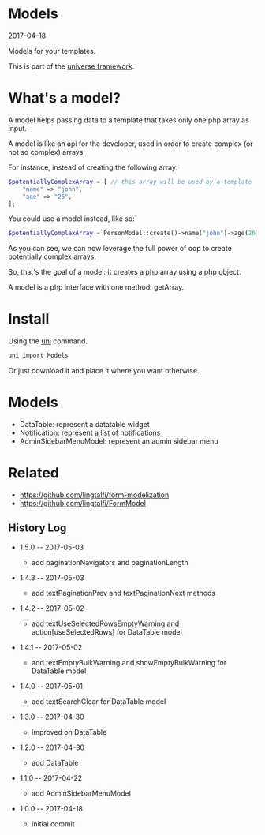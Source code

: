 Models
===========
2017-04-18



Models for your templates.


This is part of the [universe framework](https://github.com/karayabin/universe-snapshot).





What's a model?
===========

A model helps passing data to a template that takes only one php array as input.

A model is like an api for the developer, used in order to create complex (or not so complex) arrays.

For instance, instead of creating the following array:

```php
$potentiallyComplexArray = [ // this array will be used by a template
    "name" => "john",
    "age" => "26",
];
```

You could use a model instead, like so:

```php
$potentiallyComplexArray = PersonModel::create()->name("john")->age(26)->getArray();
```

As you can see, we can now leverage the full power of oop to create potentially complex arrays.

So, that's the goal of a model: it creates a php array using a php object.
 
A model is a php interface with one method: getArray.





Install
==========
Using the [uni](https://github.com/lingtalfi/universe-naive-importer) command.
```bash
uni import Models
```

Or just download it and place it where you want otherwise.




Models
===========

- DataTable: represent a datatable widget
- Notification: represent a list of notifications
- AdminSidebarMenuModel: represent an admin sidebar menu



Related
=========
- https://github.com/lingtalfi/form-modelization
- https://github.com/lingtalfi/FormModel



History Log
------------------
    
- 1.5.0 -- 2017-05-03

    - add paginationNavigators and paginationLength
    
- 1.4.3 -- 2017-05-03

    - add textPaginationPrev and textPaginationNext methods
    
- 1.4.2 -- 2017-05-02

    - add textUseSelectedRowsEmptyWarning and action\[useSelectedRows] for DataTable model
    
- 1.4.1 -- 2017-05-02

    - add textEmptyBulkWarning and showEmptyBulkWarning for DataTable model
    
- 1.4.0 -- 2017-05-01

    - add textSearchClear for DataTable model 
    
- 1.3.0 -- 2017-04-30

    - improved on DataTable
    
- 1.2.0 -- 2017-04-30

    - add DataTable
    
- 1.1.0 -- 2017-04-22

    - add AdminSidebarMenuModel
    
- 1.0.0 -- 2017-04-18

    - initial commit